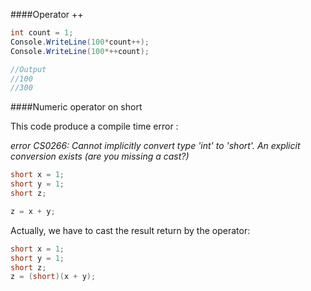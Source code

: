 ####Operator ++

```cs
int count = 1;
Console.WriteLine(100*count++);
Console.WriteLine(100*++count);

//Output
//100
//300
```

####Numeric operator on short

This code produce a compile time error : 

_error CS0266: Cannot implicitly convert type 'int' to 'short'. An explicit conversion exists (are you missing a cast?)_

```cs
short x = 1;
short y = 1;
short z;

z = x + y;
```

Actually, we have to cast the result return by the operator:

```cs
short x = 1;
short y = 1;
short z;
z = (short)(x + y);
```

